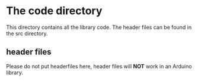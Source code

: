 # The code directory
This directory contains all the library code. The header files can be found in the src directory.

## header files
Please do not put headerfiles here, header files will **NOT** work in an Arduino library.
